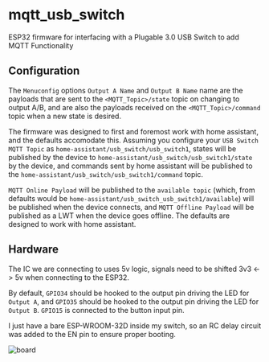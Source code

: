 # mqtt_usb_switch
ESP32 firmware for interfacing with a Plugable 3.0 USB Switch to add MQTT Functionality

## Configuration
The `Menuconfig` options `Output A Name` and `Output B Name` name are the payloads that are sent to the `<MQTT_Topic>/state` topic on changing to output A/B, and are also the payloads received on the `<MQTT_Topic>/command` topic when a new state is desired.

The firmware was designed to first and foremost work with home assistant, and the defaults accomodate this.  Assuming you configure your `USB Switch MQTT Topic` as `home-assistant/usb_switch/usb_switch1`, states will be published by the device to `home-assistant/usb_switch/usb_switch1/state` by the device, and commands sent by home assistant will be published to the `home-assistant/usb_switch/usb_switch1/command` topic.

`MQTT Online Payload` will be published to the `available topic` (which, from defaults would be `home-assistant/usb_switch_usb_switch1/available`) will be published when the device connects, and `MQTT Offline Payload` will be published as a LWT when the device goes offline.  The defaults are designed to work with home assistant.

## Hardware

The IC we are connecting to uses 5v logic, signals need to be shifted  3v3 <-> 5v when connecting to the ESP32.

By default, `GPIO34` should be hooked to the output pin driving the LED for `Output A`, and `GPIO35` should be hooked to the output pin driving the LED for `Output B`. `GPIO15` is connected to the button input pin.

I just have a bare ESP-WROOM-32D inside my switch, so an RC delay circuit was added to the EN pin to ensure proper booting.

![board](images/board.png)